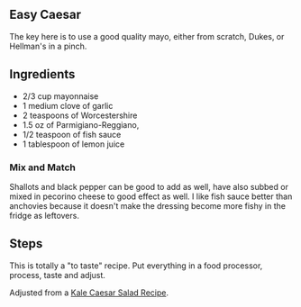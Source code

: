 ## Easy Caesar

The key here is to use a good quality mayo, either from scratch, Dukes, or Hellman's in a pinch.

## Ingredients

- 2/3 cup mayonnaise
- 1 medium clove of garlic
- 2 teaspoons of Worcestershire
- 1.5 oz of Parmigiano-Reggiano,
- 1/2 teaspoon of fish sauce
- 1 tablespoon of lemon juice

### Mix and Match

Shallots and black pepper can be good to add as well, have also subbed or mixed in pecorino cheese to good effect as well. I like fish sauce better than anchovies because it doesn't make the dressing become more fishy in the fridge as leftovers. 

## Steps
This is totally a "to taste" recipe. Put everything in a food processor, process, taste and adjust.

Adjusted from a [Kale Caesar Salad Recipe](https://www.seriouseats.com/recipes/2013/01/kale-caesar-salad-recipe.html).
